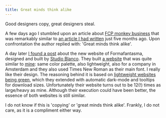 ```yaml
---
title: Great minds think alike
---
```


Good designers copy, great designers steal.

A few days ago I stumbled upon an article about [FCP monkey business](https://www.pdms.ca/improve-largest-contentful-paint-lcp-with-a-js-css-trick/) that was remarkably similar to [an article I had written](/blog/monkey-business-with-banana-leafs/) just five months ago. Upon confrontation the author replied with: 'Great minds think alike'. 

A day later [I found a post](https://studioblanco.it/project/formafantasma) about the new website of Formafantasma, designed and built by [Studio Blanco](https://studioblanco.it/project/formafantasma). They built [a website](https://formafantasma.com) that was quite similar to [mine](/): same color palette, also lightweight, also for a company in Amsterdam and they also used Times New Roman as their main font. I really like their design. The reasoning behind it is based on [lightweight websites being green](https://www.usecue.com/nl/blog/een-groene-website/), which they extended with automatic dark-mode and tooltips for download sizes. Unfortunately their website turns out to be 12(!) times as large/heavy as mine. Although their execution could have been better, the essence of both websites is still similar.

I do not know if this is 'copying' or 'great minds think alike'. Frankly, I do not care, as it is a compliment either way.